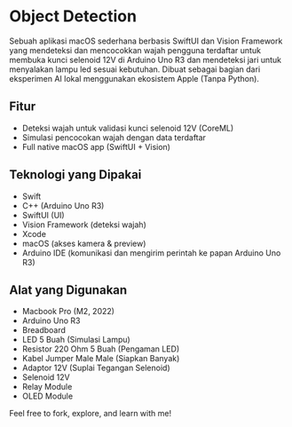 # Object Detection

Sebuah aplikasi macOS sederhana berbasis SwiftUI dan Vision Framework yang mendeteksi dan mencocokkan wajah pengguna terdaftar untuk membuka kunci selenoid 12V di Arduino Uno R3 dan mendeteksi jari untuk menyalakan lampu led sesuai kebutuhan. Dibuat sebagai bagian dari eksperimen AI lokal menggunakan ekosistem Apple (Tanpa Python).

## Fitur

- Deteksi wajah untuk validasi kunci selenoid 12V (CoreML)
- Simulasi pencocokan wajah dengan data terdaftar
- Full native macOS app (SwiftUI + Vision)

## Teknologi yang Dipakai

- Swift
- C++ (Arduino Uno R3)
- SwiftUI (UI)
- Vision Framework (deteksi wajah)
- Xcode
- macOS (akses kamera & preview)
- Arduino IDE (komunikasi dan mengirim perintah ke papan Arduino Uno R3)

## Alat yang Digunakan

- Macbook Pro (M2, 2022)
- Arduino Uno R3
- Breadboard
- LED 5 Buah (Simulasi Lampu)
- Resistor 220 Ohm 5 Buah (Pengaman LED)
- Kabel Jumper Male Male (Siapkan Banyak)
- Adaptor 12V (Suplai Tegangan Selenoid)
- Selenoid 12V
- Relay Module
- OLED Module

Feel free to fork, explore, and learn with me!
